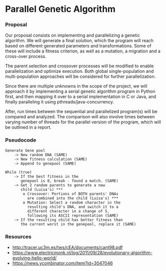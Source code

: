 # Parallel Genetic Algorithm

### Proposal

Our proposal consists on implementing and parallelizing a genetic algorithm.
We will generate a final solution, which the program will reach based on different generated parameters and transformations. Some of these will include a fitness criterion, as well as a mutation, a migration and a cross-over process.

The parent selection and crossover processes will be modified to enable parallelization and optimize execution. Both global single-population and multi-population approaches will be considered for further parallelization.

Since there are multiple unknowns in the scope of the project, we will approach it by implementing a serial genetic algorithm program in Python first, and then mapping it over to a serial implementation in C or Java, and finally paralleling it using pthreads/java-concurrency.

After, run times between the sequential and parallelized program(s) will be compared and analyzed. The comparison will also involve times between varying number of threads for the parallel version of the program, which will be outlined in a report.

### Pseudocode
```
Generate Gene pool
    -> New random DNA (SAME)
    -> New fitness calculation (SAME)
    -> Append to genepool (SAME)
    
While (true)
    -> If the best fitness in the
       genepool is 0, break - found a match. (SAME)
    -> Get 2 random parents to generate a new
       child (Luisa's) ***
        o Crossover: Portions of BOTH parents' DNAs
          are combined into the child (Luisa's) ***
        o Mutation: Select a random character in the
          resulting child's DNA, and switch it to a
          different character in a change of 5,
          following its ASCII representation (SAME)
    -> If the resulting child has better fitness than
       the current worst in the genepool, replace it (SAME)
```


### Resources
- http://tracer.uc3m.es/tws/cEA/documents/cant98.pdf
- https://www.electricmonk.nl/log/2011/09/28/evolutionary-algorithm-evolving-hello-world/
- https://news.ycombinator.com/item?id=3047046
